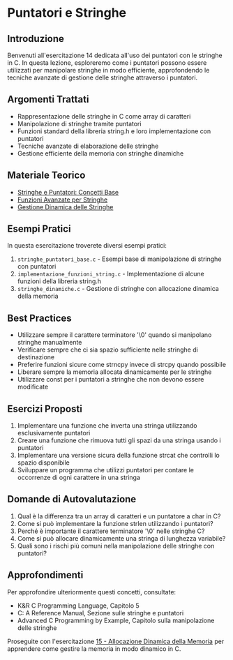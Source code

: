 # Puntatori e Stringhe

## Introduzione

Benvenuti all'esercitazione 14 dedicata all'uso dei puntatori con le stringhe in C. In questa lezione, esploreremo come i puntatori possono essere utilizzati per manipolare stringhe in modo efficiente, approfondendo le tecniche avanzate di gestione delle stringhe attraverso i puntatori.

## Argomenti Trattati

- Rappresentazione delle stringhe in C come array di caratteri
- Manipolazione di stringhe tramite puntatori
- Funzioni standard della libreria string.h e loro implementazione con puntatori
- Tecniche avanzate di elaborazione delle stringhe
- Gestione efficiente della memoria con stringhe dinamiche

## Materiale Teorico

- [Stringhe e Puntatori: Concetti Base](./teoria/stringhe_puntatori_base.md)
- [Funzioni Avanzate per Stringhe](./teoria/funzioni_avanzate_stringhe.md)
- [Gestione Dinamica delle Stringhe](./teoria/gestione_dinamica_stringhe.md)

## Esempi Pratici

In questa esercitazione troverete diversi esempi pratici:

1. `stringhe_puntatori_base.c` - Esempi base di manipolazione di stringhe con puntatori
2. `implementazione_funzioni_string.c` - Implementazione di alcune funzioni della libreria string.h
3. `stringhe_dinamiche.c` - Gestione di stringhe con allocazione dinamica della memoria

## Best Practices

- Utilizzare sempre il carattere terminatore '\0' quando si manipolano stringhe manualmente
- Verificare sempre che ci sia spazio sufficiente nelle stringhe di destinazione
- Preferire funzioni sicure come strncpy invece di strcpy quando possibile
- Liberare sempre la memoria allocata dinamicamente per le stringhe
- Utilizzare const per i puntatori a stringhe che non devono essere modificate

## Esercizi Proposti

1. Implementare una funzione che inverta una stringa utilizzando esclusivamente puntatori
2. Creare una funzione che rimuova tutti gli spazi da una stringa usando i puntatori
3. Implementare una versione sicura della funzione strcat che controlli lo spazio disponibile
4. Sviluppare un programma che utilizzi puntatori per contare le occorrenze di ogni carattere in una stringa

## Domande di Autovalutazione

1. Qual è la differenza tra un array di caratteri e un puntatore a char in C?
2. Come si può implementare la funzione strlen utilizzando i puntatori?
3. Perché è importante il carattere terminatore '\0' nelle stringhe C?
4. Come si può allocare dinamicamente una stringa di lunghezza variabile?
5. Quali sono i rischi più comuni nella manipolazione delle stringhe con puntatori?

## Approfondimenti

Per approfondire ulteriormente questi concetti, consultate:

- K&R C Programming Language, Capitolo 5
- C: A Reference Manual, Sezione sulle stringhe e puntatori
- Advanced C Programming by Example, Capitolo sulla manipolazione delle stringhe

Proseguite con l'esercitazione [15 - Allocazione Dinamica della Memoria](../15_Allocazione_Dinamica/) per apprendere come gestire la memoria in modo dinamico in C.
